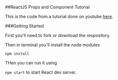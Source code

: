 ##ReactJS Props and Component Tutorial


This is the code from a tutorial done on youtube [here](http://bit.ly/2wzPh77).

###Getting Started

First you'll need to fork or download the respository.

Then in terminal you'll install the node modules

``` npm install ```

THen you can run it using 

``` npm start ``` to start React dev server.


